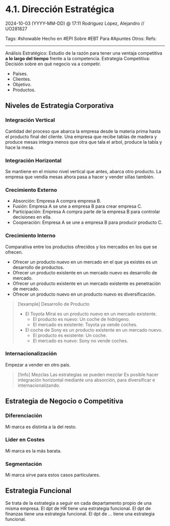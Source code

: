 # 4.1. Dirección Estratégica
2024-10-03 (YYYY-MM-DD) @ 17:11
Rodríguez López, Alejandro // UO281827

Tags:
	#showable
	Hecho en #EPI
	Sobre #EBT
	Para #Apuntes
	Otros:
	Refs:
 
<hr>

Análisis Estratégico: Estudio de la razón para tener una ventaja competitiva **a lo largo del tiempo** frente a la competencia.
Estrategia Competitiva: Decisión sobre en qué negocio va a competir.
- Países.
- Clientes.
- Objetivo.
- Productos.

## Niveles de Estrategia Corporativa

### Integración Vertical

Cantidad del proceso que abarca la empresa desde la materia prima hasta el producto final del cliente.
Una empresa que recibe tablas de madera y produce mesas integra menos que otra que tala el arbol, produce la tabla y hace la mesa.

### Integración Horizontal

Se mantiene en el mismo nivel vertical que antes, abarca otro producto.
La empresa que vendía mesas ahora pasa a hacer y vender sillas también.

### Crecimiento Externo

- Absorción: Empresa A compra empresa B.
- Fusión: Empresa A se une a empresa B para crear empresa C.
- Participación: Empresa A compra parte de la empresa B para controlar decisiones en ella.
- Cooperación: Empresa A se une a empresa B para producir producto C.

### Crecimiento Interno

Comparativa entre los productos ofrecidos y los mercados en los que se ofrecen.

- Ofrecer un producto nuevo en un mercado en el que ya existes es un desarrollo de productos.
- Ofrecer un producto existente en un mercado nuevo es desarrollo de mercado.
- Ofrecer un producto existente en un mercado existente es penetración de mercado.
- Ofrecer un producto nuevo en un producto nuevo es diversificación.

> [!example] Desarrollo de Producto
> - El Toyota Mirai es un producto nuevo en un mercado existente.
> 	- El producto es nuevo: Un coche de hidrógeno.
> 	- El mercado es existente: Toyota ya vende coches.
> - El coche de Sony es un producto existente en un mercado nuevo.
> 	- El producto es existente: Un coche.
> 	- El mercado es nuevo: Sony no vende coches.

### Internacionalización

Empezar a vender en otro país.

> [!info] Mezclas
> Las estrategias se pueden mezclar
> Es posible hacer integración horizontal mediante una absorción, para diversificar e internacionalizando.

## Estrategia de Negocio o Competitiva

### Diferenciación

Mi marca es distinta a la del resto.

### Lider en Costes

Mi marca es la más barata.

### Segmentación

Mi marca sirve para estos casos particulares.

## Estrategia Funcional

Se trata de la estrategia a seguir en cada departamento propio de una misma empresa.
El dpt de HR tiene una estrategia funcional.
El dpt de finanzas tiene una estrategia funcional.
El dpt de ... tiene una estrategia funcional.
